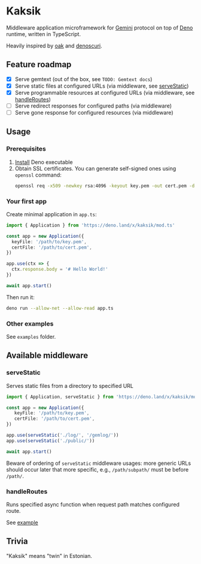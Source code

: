 # Kaksik
Middleware application microframework for [Gemini](https://gemini.circumlunar.space) protocol
on top of [Deno](https://deno.land) runtime, written in TypeScript.

Heavily inspired by [oak](https://github.com/oakserver/oak) and [denoscuri](https://github.com/caranatar/denoscuri).

## Feature roadmap
- [x] Serve gemtext (out of the box, see `TODO: Gemtext docs`)
- [x] Serve static files at configured URLs (via middleware, see [serveStatic](#servestatic))
- [x] Serve programmable resources at configured URLs (via middleware, see [handleRoutes](#handleroutes))
- [ ] Serve redirect responses for configured paths (via middleware)
- [ ] Serve gone response for configured resources (via middleware)

## Usage
### Prerequisites
1. [Install](https://deno.land/#installation) Deno executable
2. Obtain SSL certificates. You can generate self-signed ones using `openssl` command:
    ```bash
    openssl req -x509 -newkey rsa:4096 -keyout key.pem -out cert.pem -days 365 -nodes
    ```

### Your first app
Create minimal application in `app.ts`:
```typescript
import { Application } from 'https://deno.land/x/kaksik/mod.ts'

const app = new Application({
  keyFile: '/path/to/key.pem',
  certFile: '/path/to/cert.pem',
})

app.use(ctx => {
  ctx.response.body = '# Hello World!'
})

await app.start()
```

Then run it:
```bash
deno run --allow-net --allow-read app.ts
```


### Other examples
See `examples` folder.

## Available middleware
### serveStatic
Serves static files from a directory to specified URL
```typescript
import { Application, serveStatic } from 'https://deno.land/x/kaksik/mod.ts'

const app = new Application({
   keyFile: '/path/to/key.pem',
   certFile: '/path/to/cert.pem',
})

app.use(serveStatic('./log/', '/gemlog/'))
app.use(serveStatic('./public/'))

await app.start()
```
Beware of ordering of `serveStatic` middleware usages: more generic URLs should occur
later that more specific, e.g., `/path/subpath/` must be before `/path/`.

### handleRoutes
Runs specified async function when request path matches configured route.

See [example](examples/routing.ts)

## Trivia
"Kaksik" means "twin" in Estonian.
